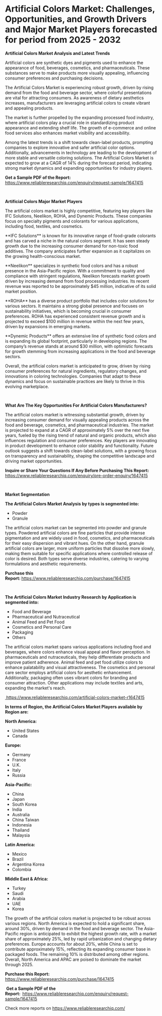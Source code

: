 <p><h1>Artificial Colors Market: Challenges, Opportunities, and Growth Drivers and Major Market Players forecasted for period from 2025 - 2032</h1></p><p><strong>Artificial Colors Market Analysis and Latest Trends</strong></p>
<p><p>Artificial colors are synthetic dyes and pigments used to enhance the appearance of food, beverages, cosmetics, and pharmaceuticals. These substances serve to make products more visually appealing, influencing consumer preferences and purchasing decisions.</p><p>The Artificial Colors Market is experiencing robust growth, driven by rising demand from the food and beverage sector, where colorful presentations are vital for attracting consumers. As awareness of dietary aesthetics increases, manufacturers are leveraging artificial colors to create vibrant and appealing products. </p><p>The market is further propelled by the expanding processed food industry, where artificial colors play a crucial role in standardizing product appearance and extending shelf life. The growth of e-commerce and online food services also enhances market visibility and accessibility.</p><p>Among the latest trends is a shift towards clean-label products, prompting companies to explore innovative and safer artificial color options. Additionally, advancements in technology are leading to the development of more stable and versatile coloring solutions. The Artificial Colors Market is expected to grow at a CAGR of 14% during the forecast period, indicating strong market dynamics and expanding opportunities for industry players.</p></p>
<p><strong>Get a Sample PDF of the Report:&nbsp;</strong> <a href="https://www.reliableresearchiq.com/enquiry/request-sample/1647415?utm_campaign=2199&utm_medium=2&utm_source=Github&utm_content=ia&utm_term=30012025&utm_id=artificial-colors">https://www.reliableresearchiq.com/enquiry/request-sample/1647415</a></p>
<p>&nbsp;</p>
<p><strong>Artificial Colors Major Market Players</strong></p>
<p><p>The artificial colors market is highly competitive, featuring key players like IFC Solutions, Neelikon, ROHA, and Dynemic Products. These companies focus on specialty pigments and colorants for various applications, including food, textiles, and cosmetics.</p><p>**IFC Solutions** is known for its innovative range of food-grade colorants and has carved a niche in the natural colors segment. It has seen steady growth due to the increasing consumer demand for non-toxic food additives. The company anticipates further expansion as it capitalizes on the growing health-conscious market.</p><p>**Neelikon** specializes in synthetic food colors and has a robust presence in the Asia-Pacific region. With a commitment to quality and compliance with stringent regulations, Neelikon forecasts market growth driven by increasing demand from food processing industries. Its recent revenue was reported to be approximately $45 million, indicative of its solid market position.</p><p>**ROHA** has a diverse product portfolio that includes color solutions for various sectors. It maintains a strong global presence and focuses on sustainability initiatives, which is becoming crucial in consumer preferences. ROHA has experienced consistent revenue growth and is projected to exceed $100 million in revenue within the next few years, driven by expansions in emerging markets.</p><p>**Dynemic Products** offers an extensive line of synthetic food colors and is expanding its global footprint, particularly in developing regions. The company’s revenue stands at around $30 million, with optimistic forecasts for growth stemming from increasing applications in the food and beverage sectors.</p><p>Overall, the artificial colors market is anticipated to grow, driven by rising consumer preferences for natural ingredients, regulatory changes, and innovations in coloring technologies. Companies that adapt to these dynamics and focus on sustainable practices are likely to thrive in this evolving marketplace.</p></p>
<p>&nbsp;</p>
<p><strong>What Are The Key Opportunities For Artificial Colors Manufacturers?</strong></p>
<p><p>The artificial colors market is witnessing substantial growth, driven by increasing consumer demand for visually appealing products across the food and beverage, cosmetics, and pharmaceutical industries. The market is projected to expand at a CAGR of approximately 5% over the next five years, fueled by the rising trend of natural and organic products, which also influences regulation and consumer preferences. Key players are innovating in product development to enhance color stability and functionality. Future outlook suggests a shift towards clean-label solutions, with a growing focus on transparency and sustainability, shaping the competitive landscape and driving market opportunities.</p></p>
<p><strong>Inquire or Share Your Questions If Any Before Purchasing This Report:</strong> <a href="https://www.reliableresearchiq.com/enquiry/pre-order-enquiry/1647415?utm_campaign=2199&utm_medium=2&utm_source=Github&utm_content=ia&utm_term=30012025&utm_id=artificial-colors">https://www.reliableresearchiq.com/enquiry/pre-order-enquiry/1647415</a></p>
<p>&nbsp;</p>
<p><strong>Market Segmentation</strong></p>
<p><strong>The Artificial Colors Market Analysis by types is segmented into:</strong></p>
<p><ul><li>Powder</li><li>Granule</li></ul></p>
<p><p>The artificial colors market can be segmented into powder and granule types. Powdered artificial colors are fine particles that provide intense pigmentation and are widely used in food, cosmetics, and pharmaceuticals for their easy dispersion and vibrant hues. On the other hand, granule artificial colors are larger, more uniform particles that dissolve more slowly, making them suitable for specific applications where controlled release of color is desired. Both types serve diverse industries, catering to varying formulations and aesthetic requirements.</p></p>
<p><strong>Purchase this Report:&nbsp;</strong><a href="https://www.reliableresearchiq.com/purchase/1647415?utm_campaign=2199&utm_medium=2&utm_source=Github&utm_content=ia&utm_term=30012025&utm_id=artificial-colors">https://www.reliableresearchiq.com/purchase/1647415</a></p>
<p>&nbsp;</p>
<p><strong>The Artificial Colors Market Industry Research by Application is segmented into:</strong></p>
<p><ul><li>Food and Beverage</li><li>Pharmaceutical and Nutraceutical</li><li>Animal Feed and Pet Food</li><li>Cosmetics and Personal Care</li><li>Packaging</li><li>Others</li></ul></p>
<p><p>The artificial colors market spans various applications including food and beverages, where colors enhance visual appeal and flavor perception. In pharmaceuticals and nutraceuticals, they help differentiate products and improve patient adherence. Animal feed and pet food utilize colors to enhance palatability and visual attractiveness. The cosmetics and personal care sector employs artificial colors for aesthetic enhancement. Additionally, packaging often uses vibrant colors for branding and consumer attraction. Other applications may include textiles and arts, expanding the market's reach.</p></p>
<p><a href="https://www.reliableresearchiq.com/artificial-colors-market-r1647415?utm_campaign=2199&utm_medium=2&utm_source=Github&utm_content=ia&utm_term=30012025&utm_id=artificial-colors">&nbsp;https://www.reliableresearchiq.com/artificial-colors-market-r1647415</a></p>
<p><strong>In terms of Region, the Artificial Colors Market Players available by Region are:</strong></p>
<p>
    <p> <strong> North America: </strong>
        <ul>
            <li>United States</li>
            <li>Canada</li>
        </ul>
        </p> 
    <p> <strong> Europe: </strong>
        <ul>
            <li>Germany</li>
            <li>France</li>
            <li>U.K.</li>
            <li>Italy</li>
            <li>Russia</li>
        </ul>
        </p> 
    <p> <strong> Asia-Pacific: </strong>
        <ul>
            <li>China</li>
            <li>Japan</li>
            <li>South Korea</li>
            <li>India</li>
            <li>Australia</li>
            <li>China Taiwan</li>
            <li>Indonesia</li>
            <li>Thailand</li>
            <li>Malaysia</li>
        </ul>
        </p> 
    <p> <strong> Latin America: </strong>
        <ul>
            <li>Mexico</li>
            <li>Brazil</li>
            <li>Argentina Korea</li>
            <li>Colombia</li>
        </ul>
        </p> 
    <p> <strong> Middle East & Africa: </strong>
        <ul>
            <li>Turkey</li>
            <li>Saudi</li>
            <li>Arabia</li>
            <li>UAE</li>
            <li>Korea</li>
        </ul>
    </p>
    </p>
<p><p>The growth of the artificial colors market is projected to be robust across various regions. North America is expected to hold a significant share, around 30%, driven by demand in the food and beverage sector. The Asia-Pacific region is anticipated to exhibit the highest growth rate, with a market share of approximately 25%, led by rapid urbanization and changing dietary preferences. Europe accounts for about 20%, while China is set to contribute approximately 15%, reflecting its expanding consumer base in packaged foods. The remaining 10% is distributed among other regions. Overall, North America and APAC are poised to dominate the market through 2025.</p></p>
<p><strong>Purchase this Report: </strong><a href="https://www.reliableresearchiq.com/purchase/1647415?utm_campaign=2199&utm_medium=2&utm_source=Github&utm_content=ia&utm_term=30012025&utm_id=artificial-colors">https://www.reliableresearchiq.com/purchase/1647415</a></p>
<p>&nbsp;<strong>Get a Sample PDF of the Report:&nbsp;&nbsp;</strong><a href="https://www.reliableresearchiq.com/enquiry/request-sample/1647415?utm_campaign=2199&utm_medium=2&utm_source=Github&utm_content=ia&utm_term=30012025&utm_id=artificial-colors">https://www.reliableresearchiq.com/enquiry/request-sample/1647415</a></p>
<p><strong></strong></p>
<p>Check more reports on <a href="https://www.reliableresearchiq.com/?utm_campaign=2199&utm_medium=2&utm_source=Github&utm_content=ia&utm_term=30012025&utm_id=artificial-colors">https://www.reliableresearchiq.com/</a></p>